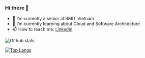 ### Hi there 👋

- 🔭 I’m currently a senior at RMIT Vietnam
- 🌱 I’m currently learning about Cloud and Software Architecture
- 📫 How to reach me: [LinkedIn](https://www.linkedin.com/in/cuong-nguyen-quoc/)

![Github stats](https://github-readme-stats.vercel.app/api?username=cuong24&show_icons=true&title_color=ffffff&icon_color=bb2acf&text_color=daf7dc&bg_color=151515&count_private=true)

[![Top Langs](https://github-readme-stats.vercel.app/api/top-langs/?username=cuong24&layout=compact&show_icons=true&bg_color=30,0b525b,144552,1b3a4b,212f45&title_color=fff&text_color=fff&icon_color=fff)](https://github.com/cuong24)
